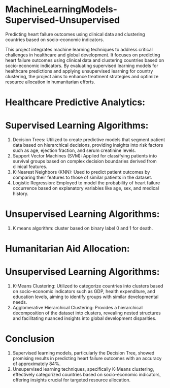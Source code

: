 # MachineLearningModels-Supervised-Unsupervised
Predicting heart failure outcomes using clinical data and clustering countries based on socio-economic indicators.

This project integrates machine learning techniques to address critical challenges in healthcare and global development. It focuses on predicting heart failure outcomes using clinical data and clustering countries based on socio-economic indicators. By evaluating supervised learning models for healthcare predictions and applying unsupervised learning for country clustering, the project aims to enhance treatment strategies and optimize resource allocation in humanitarian efforts.

# Healthcare Predictive Analytics:
   
# Supervised Learning Algorithms:
1. Decision Trees: Utilized to create predictive models that segment patient data based on hierarchical decisions, providing insights into risk factors such as age, ejection fraction, and serum creatinine levels.
2. Support Vector Machines (SVM): Applied for classifying patients into survival groups based on complex decision boundaries derived from clinical features.
3. K-Nearest Neighbors (KNN): Used to predict patient outcomes by comparing their features to those of similar patients in the dataset.
4. Logistic Regression: Employed to model the probability of heart failure occurrence based on explanatory variables like age, sex, and medical history.

# Unsupervised Learning Algorithms:
1. K means algorithm: cluster based on binary label 0 and 1 for death.

# Humanitarian Aid Allocation:

# Unsupervised Learning Algorithms:
1. K-Means Clustering: Utilized to categorize countries into clusters based on socio-economic indicators such as GDP, health expenditure, and education levels, aiming to identify groups with similar developmental needs.
2. Agglomerative Hierarchical Clustering: Provides a hierarchical decomposition of the dataset into clusters, revealing nested structures and facilitating nuanced insights into global development disparities.

# Conclusion
1. Supervised learning models, particularly the Decision Tree, showed promising results in predicting heart failure outcomes with an accuracy of approximately 84%.
2. Unsupervised learning techniques, specifically K-Means clustering, effectively categorized countries based on socio-economic indicators, offering insights crucial for targeted resource allocation.
